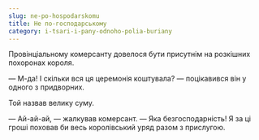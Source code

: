 ```yaml
---
slug: ne-po-hospodarskomu
title: Не по-господарському
category: i-tsari-i-pany-odnoho-polia-buriany
---
```

Провінціальному комерсанту довелося бути присутнім на розкішних похоронах короля.

— М-да! І скільки вся ця церемонія коштувала? —  поцікавився він у одного з придворних.

Той назвав велику суму.

— Ай-ай-ай, — жалкував комерсант. — Яка безгосподарність! Я за ці гроші поховав би весь королівський уряд разом з прислугою.
